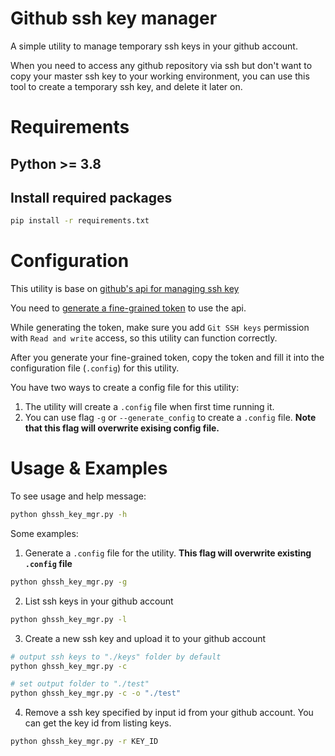 # Github ssh key manager

A simple utility to manage temporary ssh keys in your github account.

When you need to access any github repository via ssh but don't want to copy your master ssh key to your working environment, you can use this tool to create a temporary ssh key, and delete it later on.

# Requirements

## Python >= 3.8

## Install required packages
```sh
pip install -r requirements.txt
```

# Configuration

This utility is base on [github's api for managing ssh key](https://docs.github.com/en/rest/users/keys?apiVersion=2022-11-28)

You need to [generate a fine-grained token](https://github.com/settings/personal-access-tokens/new) to use the api.

While generating the token, make sure you add `Git SSH keys` permission with `Read and write` access, so this utility can function correctly.

After you generate your fine-grained token, copy the token and fill it into the configuration file (`.config`) for this utility.

You have two ways to create a config file for this utility:
1. The utility will create a `.config` file when first time running it.
2. You can use flag `-g` or `--generate_config` to create a `.config` file. **Note that this flag will overwrite exising config file.**


# Usage & Examples

To see usage and help message:

```sh
python ghssh_key_mgr.py -h
```

Some examples:

1. Generate a `.config` file for the utility. **This flag will overwrite existing `.config` file**
```sh
python ghssh_key_mgr.py -g
```

2. List ssh keys in your github account
```sh
python ghssh_key_mgr.py -l
```

3. Create a new ssh key and upload it to your github account
```sh
# output ssh keys to "./keys" folder by default
python ghssh_key_mgr.py -c

# set output folder to "./test"
python ghssh_key_mgr.py -c -o "./test"
```

4. Remove a ssh key specified by input id from your github account. You can get the key id from listing keys.
```sh
python ghssh_key_mgr.py -r KEY_ID
```
